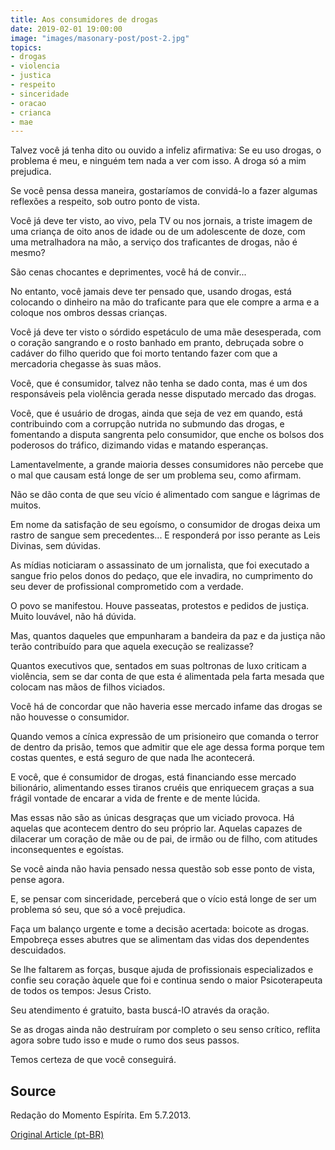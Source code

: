 ```yaml
---
title: Aos consumidores de drogas
date: 2019-02-01 19:00:00
image: "images/masonary-post/post-2.jpg"
topics: 
- drogas
- violencia
- justica
- respeito
- sinceridade
- oracao
- crianca
- mae
---
```


Talvez você já tenha dito ou ouvido a infeliz afirmativa: Se eu uso drogas, o
problema é meu, e ninguém tem nada a ver com isso. A droga só a mim prejudica.

Se você pensa dessa maneira, gostaríamos de convidá-lo a fazer algumas
reflexões a respeito, sob outro ponto de vista.

Você já deve ter visto, ao vivo, pela TV ou nos jornais, a triste imagem de uma
criança de oito anos de idade ou de um adolescente de doze, com uma
metralhadora na mão, a serviço dos traficantes de drogas, não é mesmo?

São cenas chocantes e deprimentes, você há de convir...

No entanto, você jamais deve ter pensado que, usando drogas, está colocando o
dinheiro na mão do traficante para que ele compre a arma e a coloque nos ombros
dessas crianças.

Você já deve ter visto o sórdido espetáculo de uma mãe desesperada, com o
coração sangrando e o rosto banhado em pranto, debruçada sobre o cadáver do
filho querido que foi morto tentando fazer com que a mercadoria chegasse às
suas mãos.

Você, que é consumidor, talvez não tenha se dado conta, mas é um dos
responsáveis pela violência gerada nesse disputado mercado das drogas.

Você, que é usuário de drogas, ainda que seja de vez em quando, está
contribuindo com a corrupção nutrida no submundo das drogas, e fomentando a
disputa sangrenta pelo consumidor, que enche os bolsos dos poderosos do
tráfico, dizimando vidas e matando esperanças.

Lamentavelmente, a grande maioria desses consumidores não percebe que o mal que
causam está longe de ser um problema seu, como afirmam.

Não se dão conta de que seu vício é alimentado com sangue e lágrimas de muitos.

Em nome da satisfação de seu egoísmo, o consumidor de drogas deixa um rastro de
sangue sem precedentes... E responderá por isso perante as Leis Divinas, sem
dúvidas.

As mídias noticiaram o assassinato de um jornalista, que foi executado a sangue
frio pelos donos do pedaço, que ele invadira, no cumprimento do seu dever de
profissional comprometido com a verdade.

O povo se manifestou. Houve passeatas, protestos e pedidos de justiça. Muito
louvável, não há dúvida.

Mas, quantos daqueles que empunharam a bandeira da paz e da justiça não terão
contribuído para que aquela execução se realizasse?

Quantos executivos que, sentados em suas poltronas de luxo criticam a
violência, sem se dar conta de que esta é alimentada pela farta mesada que
colocam nas mãos de filhos viciados.

Você há de concordar que não haveria esse mercado infame das drogas se não
houvesse o consumidor.

Quando vemos a cínica expressão de um prisioneiro que comanda o terror de
dentro da prisão, temos que admitir que ele age dessa forma porque tem costas
quentes, e está seguro de que nada lhe acontecerá.

E você, que é consumidor de drogas, está financiando esse mercado bilionário,
alimentando esses tiranos cruéis que enriquecem graças a sua frágil vontade de
encarar a vida de frente e de mente lúcida.

Mas essas não são as únicas desgraças que um viciado provoca. Há aquelas que
acontecem dentro do seu próprio lar. Aquelas capazes de dilacerar um coração de
mãe ou de pai, de irmão ou de filho, com atitudes inconsequentes e egoístas.

Se você ainda não havia pensado nessa questão sob esse ponto de vista, pense
agora.

E, se pensar com sinceridade, perceberá que o vício está longe de ser um
problema só seu, que só a você prejudica.

Faça um balanço urgente e tome a decisão acertada: boicote as drogas. Empobreça
esses abutres que se alimentam das vidas dos dependentes descuidados.

Se lhe faltarem as forças, busque ajuda de profissionais especializados e
confie seu coração àquele que foi e continua sendo o maior Psicoterapeuta de
todos os tempos: Jesus Cristo.

Seu atendimento é gratuito, basta buscá-lO através da oração.

Se as drogas ainda não destruíram por completo o seu senso crítico, reflita
agora sobre tudo isso e mude o rumo dos seus passos.

Temos certeza de que você conseguirá.

## Source
Redação do Momento Espírita.
Em 5.7.2013.

[Original Article (pt-BR)](http://www.momento.com.br/pt/ler_texto.php?id=800)
